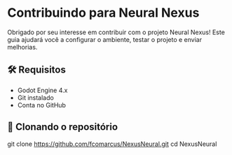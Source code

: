 # Contribuindo para Neural Nexus

Obrigado por seu interesse em contribuir com o projeto Neural Nexus! Este guia ajudará você a configurar o ambiente, testar o projeto e enviar melhorias.

## 🛠️ Requisitos

- Godot Engine 4.x
- Git instalado
- Conta no GitHub

## 🚀 Clonando o repositório


git clone https://github.com/fcomarcus/NexusNeural.git
cd NexusNeural
